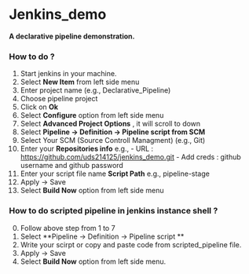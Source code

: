 # Jenkins_demo
  **A declarative pipeline demonstration.**


### How to do ?

   1. Start jenkins in your machine.
   2. Select **New Item** from left side menu
   3. Enter project name (e.g., Declarative_Pipeline)
   4. Choose pipeline project
   5. Click on **Ok**
   6. Select **Configure** option from left side menu
   7. Select **Advanced Project Options** , it will scroll to down
   8. Select **Pipeline -> Definition -> Pipeline script from SCM** 
   9. Select Your SCM (Source Controll Managment) (e.g., Git)
   10. Enter your **Repositories info** 
      e.g., 
           -  URL : https://github.com/uds214125/jenkins_demo.git
           -  Add creds : github username  and github password
   11. Enter your script file name **Script Path** 
      e.g., pipeline-stage
   12. Apply -> Save
   13. Select **Build Now** option from left side menu
   
   
   ### How to do scripted pipeline in jenkins instance shell ?
   
   0. Follow above step from 1 to 7 
   8. Select **Pipeline -> Definition -> Pipeline script ** 
   9. Write your scirpt or copy and paste code from scripted_pipeline file.
   10. Apply -> Save
   11. Select **Build Now** option from left side menu.
